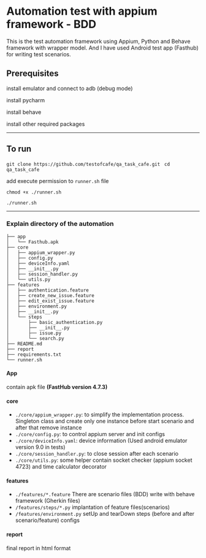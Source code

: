 # Automation test with appium framework - BDD

This is the test automation framework using Appium, Python and Behave framework with wrapper model.
And I have used Android test app (Fasthub) for writing test scenarios.


## Prerequisites

install emulator and connect to adb (debug mode)

install pycharm 

install behave

install other required packages


--------------------------------------------------

## To run
```git clone https://github.com/testofcafe/qa_task_cafe.git```
``` cd qa_task_cafe```

add execute permission to ```runner.sh``` file

```chmod +x ./runner.sh```

```./runner.sh```


--------------------------------------------------

### Explain directory of the automation
```
├── app
│   └── Fasthub.apk
├── core
│   ├── appium_wrapper.py
│   ├── config.py
│   ├── deviceInfo.yaml
│   ├── __init__.py
│   ├── session_handler.py
│   └── utils.py
├── features
│   ├── authentication.feature
│   ├── create_new_issue.feature
│   ├── edit_exist_issue.feature
│   ├── environment.py
│   ├── __init__.py
│   └── steps
│       ├── basic_authentication.py
│       ├── __init__.py
│       ├── issue.py
│       └── search.py
├── README.md
├── report
├── requirements.txt
└── runner.sh

```

#### App
contain apk file **(FastHub version 4.7.3)** 
#### core
* ```./core/appium_wrapper.py```: to simplify the implementation process. Singleton class and create only one instance
 before start scenario and after that remove instance
* ```./core/config.py```: to control appium server and init configs
* ```./core/deviceInfo.yaml```: device information (Used android emulator version 9.0 in tests)
* ```./core/session_handler.py```: to close session after each scenario
* ```./core/utils.py```: some helper contain socket checker (appium socket 4723) and time calculator decorator

#### features
* ```./features/*.feature``` There are scenario files (BDD) write with behave framework (Gherkin files)
* ```/features/steps/*.py``` implantation of feature files(scenarios) 
* ```/features/environment.py``` setUp and tearDown steps (before and after scenario/feature) configs
#### report
final report in html format
